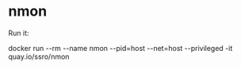 # nmon

Run it:

docker run --rm --name nmon --pid=host --net=host --privileged -it quay.io/ssro/nmon
